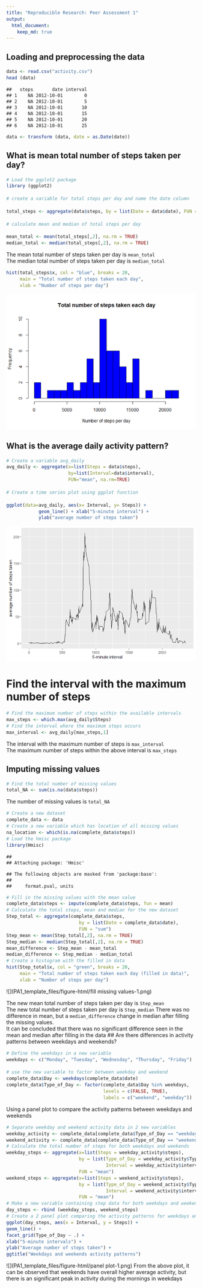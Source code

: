 ```yaml
---
title: "Reproducible Research: Peer Assessment 1"
output: 
  html_document:
    keep_md: true
---
```


## Loading and preprocessing the data

``` r
data <- read.csv("activity.csv")
head (data)
```

```
##   steps       date interval
## 1    NA 2012-10-01        0
## 2    NA 2012-10-01        5
## 3    NA 2012-10-01       10
## 4    NA 2012-10-01       15
## 5    NA 2012-10-01       20
## 6    NA 2012-10-01       25
```

``` r
data <- transform (data, date = as.Date(date))
```

## What is mean total number of steps taken per day?


``` r
# Load the ggplot2 package
library (ggplot2)

# create a variable for total steps per day and name the date column

total_steps <- aggregate(data$steps, by = list(Date = data$date), FUN = "sum")

# calculate mean and median of total steps per day

mean_total <- mean(total_steps[,2], na.rm = TRUE)
median_total <- median(total_steps[,2], na.rm = TRUE)
```

The mean total number of steps taken per day is `mean_total`\
The median total number of steps taken per day is `median_total`


``` r
hist(total_steps$x, col = "blue", breaks = 20,
     main = "Total number of steps taken each day",
     xlab = "Number of steps per day")
```

![](PA1_template_files/figure-html/histogram-1.png)<!-- -->

## What is the average daily activity pattern?


``` r
# Create a variable avg_daily
avg_daily <- aggregate(x=list(Steps = data$steps), 
                       by=list(Interval=data$interval), 
                       FUN="mean", na.rm=TRUE)

# Create a time series plot using ggplot function  

ggplot(data=avg_daily, aes(x= Interval, y= Steps)) +    
            geom_line() + xlab("5-minute interval") +
            ylab("average number of steps taken") 
```

![](PA1_template_files/figure-html/unnamed-chunk-3-1.png)<!-- -->

# Find the interval with the maximum number of steps


``` r
# Find the maximum number of steps within the available intervals
max_steps <- which.max(avg_daily$Steps)
# Find the interval where the maximum steps occurs
max_interval <- avg_daily[max_steps,1]
```

The interval with the maximum number of steps is `max_interval`\
The maximum number of steps within the above interval is `max_steps`

## Imputing missing values


``` r
# Find the total number of missing values
total_NA <- sum(is.na(data$steps))
```

The number of missing values is `total_NA`


``` r
# Create a new dataset
complete_data <- data
# Create a new variable which has location of all missing values
na_location <- which(is.na(complete_data$steps))
# Load the hmisc package
library(Hmisc)
```

```
## 
## Attaching package: 'Hmisc'
```

```
## The following objects are masked from 'package:base':
## 
##     format.pval, units
```

``` r
# Fill in the missing values with the mean value
complete_data$steps <- impute(complete_data$steps, fun = mean)
# Calculate the total steps, mean and median for the new dataset
Step_total <- aggregate(complete_data$steps, 
                           by = list(Date = complete_data$date), 
                           FUN = "sum")
Step_mean <- mean(Step_total[,2], na.rm = TRUE)
Step_median <- median(Step_total[,2], na.rm = TRUE)
mean_difference <- Step_mean - mean_total
median_difference <- Step_median - median_total
# Create a histogram with the filled in data
hist(Step_total$x, col = "green", breaks = 20,
     main = "Total number of steps taken each day (filled in data)",
     xlab = "Number of steps per day")
```

![](PA1_template_files/figure-html/fill missing values-1.png)<!-- -->

The new mean total number of steps taken per day is `Step_mean`\
The new total number of steps taken per day is `Step_median` There was no difference in mean, but a `median_difference` change in median after filling the missing values.\
It can be concluded that there was no significant difference seen in the mean and median after filling in the data \## Are there differences in activity patterns between weekdays and weekends?


``` r
# Define the weekdays in a new variable
weekdays <- c("Monday", "Tuesday", "Wednesday", "Thursday", "Friday")

# use the new variable to factor between weekday and weekend
complete_data$Day <- weekdays(complete_data$date)
complete_data$Type_of_Day <- factor(complete_data$Day %in% weekdays,
                                    levels = c(FALSE, TRUE),
                                    labels = c("weekend", "weekday"))
```

Using a panel plot to compare the activity patterns between weekdays and weekends 

``` r
# Separate weekday and weekend activity data in 2 new variables 
weekday_activity <- complete_data[complete_data$Type_of_Day == "weekday",]
weekend_activity <- complete_data[complete_data$Type_of_Day == "weekend",]
# Calculate the total number of steps for both weekdays and weekends 
weekday_steps <- aggregate(x=list(Steps = weekday_activity$steps),
                           by = list(Type_of_Day = weekday_activity$Type_of_Day, 
                                     Interval = weekday_activity$interval),
                           FUN = "mean")
weekend_steps <- aggregate(x=list(Steps = weekend_activity$steps), 
                           by = list(Type_of_Day = weekend_activity$Type_of_Day,
                                     Interval = weekend_activity$interval), 
                           FUN = "mean")
# Make a new variable containing step data for both weekdays and weekends with intervals 
day_steps <- rbind (weekday_steps, weekend_steps)
# Create a 2 panel plot comparing the activity patterns for weekdays and weekends
ggplot(day_steps, aes(x = Interval, y = Steps)) + 
geom_line() + 
facet_grid(Type_of_Day ~ .) + 
xlab("5-minute intervals") + 
ylab("Average number of steps taken") + 
ggtitle("Weekdays and weekends activity patterns") 
```

![](PA1_template_files/figure-html/panel plot-1.png)<!-- -->
From the above plot, it can be observed that weekends have overall higher average activity, but there is an significant peak in activity during the mornings in weekdays
